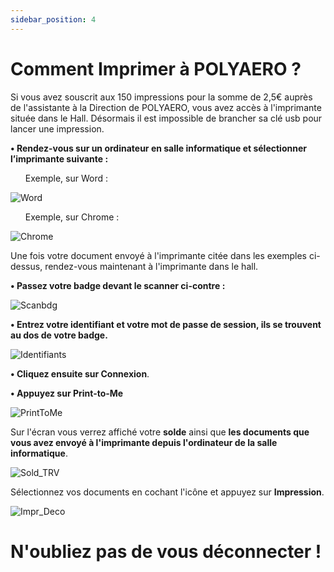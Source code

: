 ```yaml
---
sidebar_position: 4
---
```


# Comment Imprimer à POLYAERO ?

Si vous avez souscrit aux 150 impressions pour la somme de 2,5€ auprès de l'assistante à la Direction de POLYAERO, vous avez accès à l'imprimante située dans le Hall.
Désormais il est impossible de brancher sa clé usb pour lancer une impression.

**•	Rendez-vous sur un ordinateur en salle informatique et sélectionner l’imprimante suivante :**
<ul>Exemple, sur Word :</ul>

![Word](/img/manuel-print/impr.png)

<ul>Exemple, sur Chrome :</ul>

![Chrome](/img/manuel-print/imprch.png)

Une fois votre document envoyé à l'imprimante citée dans les exemples ci-dessus, rendez-vous maintenant à l'imprimante dans le hall.

**• Passez votre badge devant le scanner ci-contre :**

![Scanbdg](/img/manuel-print/scanbdg.png)

 **• Entrez votre identifiant et votre mot de passe de session, ils se trouvent au dos de votre badge.**

![Identifiants](/img/manuel-print/idimpr.png)

**• Cliquez ensuite sur Connexion**.

**• Appuyez sur Print-to-Me**

![PrintToMe](/img/manuel-print/printtome.png)

Sur l'écran vous verrez affiché votre **solde** ainsi que **les documents que vous avez envoyé à l'imprimante depuis l'ordinateur de la salle informatique**.

![Sold_TRV](/img/manuel-print/sold_trv.png)

Sélectionnez vos documents en cochant l'icône et appuyez sur **Impression**.

![Impr_Deco](/img/manuel-print/impr_deco.png)

# N'oubliez pas de vous déconnecter !
